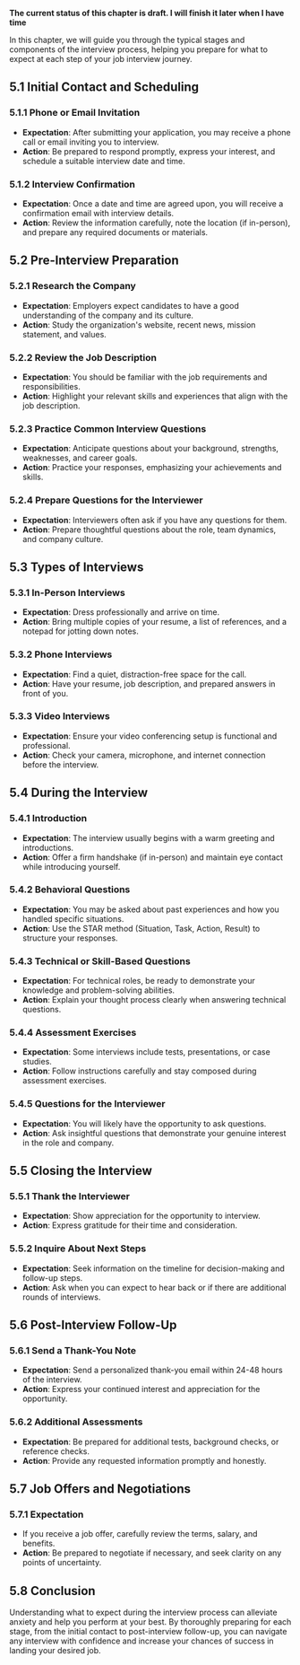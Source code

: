 **The current status of this chapter is draft. I will finish it later when I have time**

In this chapter, we will guide you through the typical stages and components of the interview process, helping you prepare for what to expect at each step of your job interview journey.

5.1 **Initial Contact and Scheduling**
--------------------------------------

### 5.1.1 **Phone or Email Invitation**

* **Expectation**: After submitting your application, you may receive a phone call or email inviting you to interview.
* **Action**: Be prepared to respond promptly, express your interest, and schedule a suitable interview date and time.

### 5.1.2 **Interview Confirmation**

* **Expectation**: Once a date and time are agreed upon, you will receive a confirmation email with interview details.
* **Action**: Review the information carefully, note the location (if in-person), and prepare any required documents or materials.

5.2 **Pre-Interview Preparation**
---------------------------------

### 5.2.1 **Research the Company**

* **Expectation**: Employers expect candidates to have a good understanding of the company and its culture.
* **Action**: Study the organization's website, recent news, mission statement, and values.

### 5.2.2 **Review the Job Description**

* **Expectation**: You should be familiar with the job requirements and responsibilities.
* **Action**: Highlight your relevant skills and experiences that align with the job description.

### 5.2.3 **Practice Common Interview Questions**

* **Expectation**: Anticipate questions about your background, strengths, weaknesses, and career goals.
* **Action**: Practice your responses, emphasizing your achievements and skills.

### 5.2.4 **Prepare Questions for the Interviewer**

* **Expectation**: Interviewers often ask if you have any questions for them.
* **Action**: Prepare thoughtful questions about the role, team dynamics, and company culture.

5.3 **Types of Interviews**
---------------------------

### 5.3.1 **In-Person Interviews**

* **Expectation**: Dress professionally and arrive on time.
* **Action**: Bring multiple copies of your resume, a list of references, and a notepad for jotting down notes.

### 5.3.2 **Phone Interviews**

* **Expectation**: Find a quiet, distraction-free space for the call.
* **Action**: Have your resume, job description, and prepared answers in front of you.

### 5.3.3 **Video Interviews**

* **Expectation**: Ensure your video conferencing setup is functional and professional.
* **Action**: Check your camera, microphone, and internet connection before the interview.

5.4 **During the Interview**
----------------------------

### 5.4.1 **Introduction**

* **Expectation**: The interview usually begins with a warm greeting and introductions.
* **Action**: Offer a firm handshake (if in-person) and maintain eye contact while introducing yourself.

### 5.4.2 **Behavioral Questions**

* **Expectation**: You may be asked about past experiences and how you handled specific situations.
* **Action**: Use the STAR method (Situation, Task, Action, Result) to structure your responses.

### 5.4.3 **Technical or Skill-Based Questions**

* **Expectation**: For technical roles, be ready to demonstrate your knowledge and problem-solving abilities.
* **Action**: Explain your thought process clearly when answering technical questions.

### 5.4.4 **Assessment Exercises**

* **Expectation**: Some interviews include tests, presentations, or case studies.
* **Action**: Follow instructions carefully and stay composed during assessment exercises.

### 5.4.5 **Questions for the Interviewer**

* **Expectation**: You will likely have the opportunity to ask questions.
* **Action**: Ask insightful questions that demonstrate your genuine interest in the role and company.

5.5 **Closing the Interview**
-----------------------------

### 5.5.1 **Thank the Interviewer**

* **Expectation**: Show appreciation for the opportunity to interview.
* **Action**: Express gratitude for their time and consideration.

### 5.5.2 **Inquire About Next Steps**

* **Expectation**: Seek information on the timeline for decision-making and follow-up steps.
* **Action**: Ask when you can expect to hear back or if there are additional rounds of interviews.

5.6 **Post-Interview Follow-Up**
--------------------------------

### 5.6.1 **Send a Thank-You Note**

* **Expectation**: Send a personalized thank-you email within 24-48 hours of the interview.
* **Action**: Express your continued interest and appreciation for the opportunity.

### 5.6.2 **Additional Assessments**

* **Expectation**: Be prepared for additional tests, background checks, or reference checks.
* **Action**: Provide any requested information promptly and honestly.

5.7 **Job Offers and Negotiations**
-----------------------------------

### 5.7.1 **Expectation**

* If you receive a job offer, carefully review the terms, salary, and benefits.
* **Action**: Be prepared to negotiate if necessary, and seek clarity on any points of uncertainty.

5.8 **Conclusion**
------------------

Understanding what to expect during the interview process can alleviate anxiety and help you perform at your best. By thoroughly preparing for each stage, from the initial contact to post-interview follow-up, you can navigate any interview with confidence and increase your chances of success in landing your desired job.
